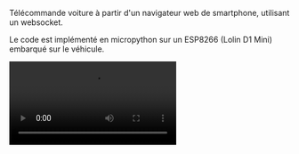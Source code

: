 Télécommande voiture à partir d'un navigateur web de smartphone, utilisant un websocket.

Le code est implémenté en micropython sur un ESP8266 (Lolin D1 Mini) embarqué sur le véhicule.

<video src="https://github.com/gildeb/Voitures/blob/main/joystick/joystick%20car.mp4" width="300" />
